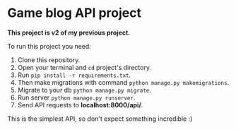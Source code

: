 <h1>Game blog API project</h1>

**This project is v2 of my previous project.**

To run this project you need:
1. Clone this repository.
2. Open your terminal and `cd` project's directory.
3. Run `pip install -r requirements.txt`.
4. Then make migrations with command `python manage.py makemigrations`.
5. Migrate to your db `python manage.py migrate`.
6. Run server `python manage.py runserver`.
7. Send API requests to **<a>localhost:8000/api/</a>**.

This is the simplest API, so don't expect something incredible :)